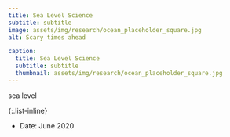 ```yaml
---
title: Sea Level Science
subtitle: subtitle
image: assets/img/research/ocean_placeholder_square.jpg
alt: Scary times ahead

caption:
  title: Sea Level Science
  subtitle: subtitle
  thumbnail: assets/img/research/ocean_placeholder_square.jpg
---
```

sea level

{:.list-inline}
- Date: June 2020
